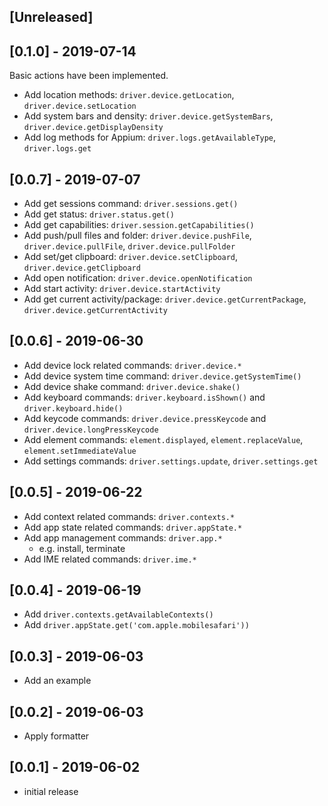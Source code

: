 ## [Unreleased]

## [0.1.0] - 2019-07-14

Basic actions have been implemented.

- Add location methods: `driver.device.getLocation`, `driver.device.setLocation`
- Add system bars and density: `driver.device.getSystemBars`, `driver.device.getDisplayDensity`
- Add log methods for Appium: `driver.logs.getAvailableType`, `driver.logs.get`

## [0.0.7] - 2019-07-07
- Add get sessions command: `driver.sessions.get()`
- Add get status: `driver.status.get()`
- Add get capabilities: `driver.session.getCapabilities()`
- Add push/pull files and folder: `driver.device.pushFile`, `driver.device.pullFile`, `driver.device.pullFolder`
- Add set/get clipboard: `driver.device.setClipboard`, `driver.device.getClipboard`
- Add open notification: `driver.device.openNotification`
- Add start activity: `driver.device.startActivity`
- Add get current activity/package: `driver.device.getCurrentPackage`, `driver.device.getCurrentActivity`
    
## [0.0.6] - 2019-06-30
- Add device lock related commands: `driver.device.*`
- Add device system time command: `driver.device.getSystemTime()`
- Add device shake command: `driver.device.shake()`
- Add keyboard commands: `driver.keyboard.isShown()` and `driver.keyboard.hide()`
- Add keycode commands: `driver.device.pressKeycode` and `driver.device.longPressKeycode`
- Add element commands: `element.displayed`, `element.replaceValue`, `element.setImmediateValue`
- Add settings commands: `driver.settings.update`, `driver.settings.get`

## [0.0.5] - 2019-06-22
- Add context related commands: `driver.contexts.*`
- Add app state related commands: `driver.appState.*`
- Add app management commands: `driver.app.*`
    - e.g. install, terminate
- Add IME related commands: `driver.ime.*`

## [0.0.4] - 2019-06-19

- Add `driver.contexts.getAvailableContexts()`
- Add `driver.appState.get('com.apple.mobilesafari'))`

## [0.0.3] - 2019-06-03

- Add an example

## [0.0.2] - 2019-06-03

- Apply formatter

## [0.0.1] - 2019-06-02

- initial release
